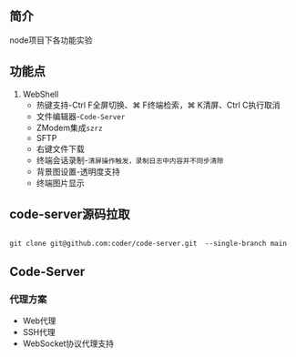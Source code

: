 ## 简介

node项目下各功能实验

## 功能点
1. WebShell
    - 热键支持-Ctrl F全屏切换、⌘ F终端检索，⌘ K清屏、Ctrl C执行取消
    - 文件编辑器-`Code-Server`
    - ZModem集成`szrz`
    - SFTP
    - 右键文件下载
    - 终端会话录制-`清屏操作触发，录制日志中内容并不同步清除`
    - 背景图设置-透明度支持
    - 终端图片显示
   
## code-server源码拉取

```shell

git clone git@github.com:coder/code-server.git  --single-branch main

```

## Code-Server

### 代理方案
- Web代理
- SSH代理
- WebSocket协议代理支持
